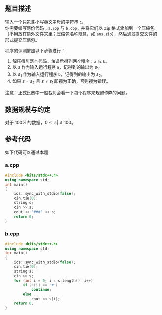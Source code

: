 ## 题目描述

输入一个只包含小写英文字母的字符串 $s$。  
你需要编写两份代码：`a.cpp` 与 `b.cpp`，并将它们以 `zip` 格式添加到一个压缩包（不用放在额外文件夹里；压缩包名称随意，如 `ans.zip`），然后通过提交文件的形式提交压缩包。

程序的评测按照以下步骤进行：
1. 解压得到两个代码，编译后得到两个程序：`a` 与 `b`。  
2. 以 $s$ 作为输入运行程序 `a`，记得到的输出为 $s_1$。  
3. 以 $s_1$ 作为输入运行程序 `b`，记得到的输出为 $s_2$。
4. 如果 $s = s_2$ 且 $s \neq s_1$ 即视为正确，否则视为错误。

注意：正式比赛中一般裁判会看一下每个程序来规避作弊的问题。

## 数据规模与约定

对于 $100\%$ 的数据，$0 < |s| \le 100$。

## 参考代码

如下代码可以通过本题

### a.cpp

```cpp
#include <bits/stdc++.h>
using namespace std;
int main()
{
    ios::sync_with_stdio(false);
    cin.tie(0);
    string s;
    cin >> s;
    cout << "###" << s;
    return 0;
}
```

### b.cpp

```cpp
#include <bits/stdc++.h>
using namespace std;
int main()
{
    ios::sync_with_stdio(false);
    cin.tie(0);
    string s;
    cin >> s;
    for (int i = 0; i < s.length(); i++)
        if (s[i] == '#')
            continue;
        else
            cout << s[i];
    return 0;
}
```